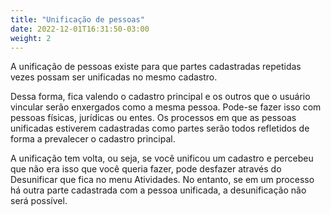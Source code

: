 ```yaml
---
title: "Unificação de pessoas"
date: 2022-12-01T16:31:50-03:00
weight: 2
---
```


A unificação de pessoas existe para que partes cadastradas repetidas vezes possam ser unificadas no mesmo cadastro. 

Dessa forma, fica valendo o cadastro principal e os outros que o usuário vincular serão enxergados como a mesma pessoa. Pode-se fazer isso com pessoas físicas, jurídicas ou entes. Os processos em que as pessoas unificadas estiverem cadastradas como partes serão todos refletidos de forma a prevalecer o cadastro principal.

A unificação tem volta, ou seja, se você unificou um cadastro e percebeu que não era isso que você queria fazer, pode desfazer através do Desunificar que fica no menu Atividades. No entanto, se em um processo há outra parte cadastrada com a pessoa unificada, a desunificação não será possível.
